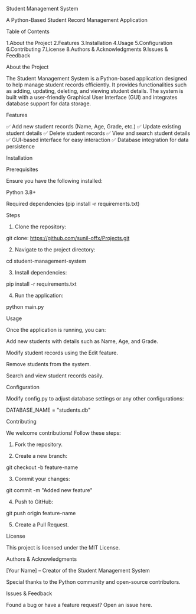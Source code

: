 
Student Management System

A Python-Based Student Record Management Application

Table of Contents

1.About the Project
2.Features
3.Installation
4.Usage
5.Configuration
6.Contributing
7.License
8.Authors & Acknowledgments
9.Issues & Feedback


About the Project

The Student Management System is a Python-based application designed to help manage student records efficiently. It provides functionalities such as adding, updating, deleting, and viewing student details. The system is built with a user-friendly Graphical User Interface (GUI) and integrates database support for data storage.

Features

✅ Add new student records (Name, Age, Grade, etc.)
✅ Update existing student details
✅ Delete student records
✅ View and search student details
✅ GUI-based interface for easy interaction
✅ Database integration for data persistence

Installation

Prerequisites

Ensure you have the following installed:

Python 3.8+

Required dependencies (pip install -r requirements.txt)


Steps

1. Clone the repository:

git clone: https://github.com/sunil-offx/Projects.git


2. Navigate to the project directory:

cd student-management-system


3. Install dependencies:

pip install -r requirements.txt


4. Run the application:

python main.py



Usage

Once the application is running, you can:

Add new students with details such as Name, Age, and Grade.

Modify student records using the Edit feature.

Remove students from the system.

Search and view student records easily.


Configuration

Modify config.py to adjust database settings or any other configurations:

DATABASE_NAME = "students.db"

Contributing

We welcome contributions! Follow these steps:

1. Fork the repository.


2. Create a new branch:

git checkout -b feature-name


3. Commit your changes:

git commit -m "Added new feature"


4. Push to GitHub:

git push origin feature-name


5. Create a Pull Request.



License

This project is licensed under the MIT License.

Authors & Acknowledgments

[Your Name] – Creator of the Student Management System

Special thanks to the Python community and open-source contributors.


Issues & Feedback

Found a bug or have a feature request? Open an issue here.
